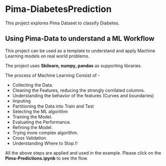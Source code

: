 # Pima-DiabetesPrediction
This project explores Pima Dataset to classify Diabetes.

## Using Pima-Data to understand a ML Workflow
This project can be used as a template to understand and apply Machine Learning models on real world problems.

The project uses **Skilearn, numpy, pandas** as supporting libraries. 

The process of Machine Learning Consist of - 
- Collecting the Data. 
- Cleaning the Features, reducing the strongly corrilated columns.
- Understanding the behavior of the features (Curves and boundaries)
- Imputing 
- Partitioning the Data into Train and Test
- Selecting the ML algorithm
- Training the Model.
- Evaluating the Performance.
- Refining the Model.
- Trying more complex algorithm.
- Cross Validation.
- Understanding Where to Stop.!!

All the above steps are applied and used in the example. Please click on the **Pima-Predictions.ipynb** to see the flow.
